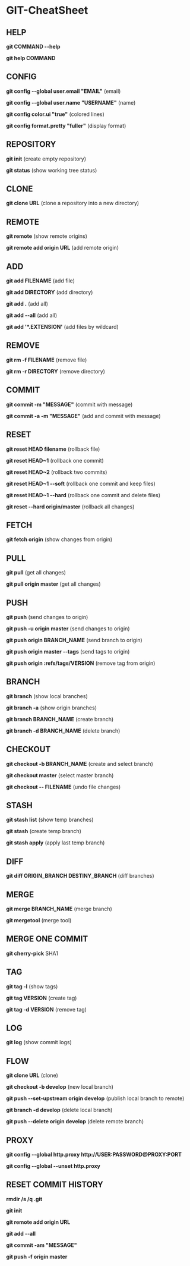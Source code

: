 # GIT-CheatSheet

## **HELP**

**git COMMAND --help**

**git help COMMAND**

## **CONFIG**

**git config --global user.email "EMAIL"** (email)

**git config --global user.name "USERNAME"** (name)

**git config color.ui "true"** (colored lines)

**git config format.pretty "fuller"** (display format)

## **REPOSITORY**

**git init** (create empty repository)

**git status** (show working tree status)

## **CLONE**

**git clone URL** (clone a repository into a new directory)

## **REMOTE**

**git remote** (show remote origins)

**git remote add origin URL** (add remote origin)

## **ADD**

**git add FILENAME** (add file)

**git add DIRECTORY** (add directory)

**git add .** (add all)

**git add --all** (add all)

**git add '\*.EXTENSION'** (add files by wildcard)

## **REMOVE**

**git rm -f FILENAME** (remove file)

**git rm -r DIRECTORY** (remove directory)

## **COMMIT**

**git commit -m "MESSAGE"** (commit with message)

**git commit -a -m "MESSAGE"** (add and commit with message)

## **RESET**

**git reset HEAD filename** (rollback file)

**git reset HEAD~1** (rollback one commit)

**git reset HEAD~2** (rollback two commits)

**git reset HEAD~1 --soft** (rollback one commit and keep files)

**git reset HEAD~1 --hard** (rollback one commit and delete files)

**git reset --hard origin/master** (rollback all changes)

## **FETCH**

**git fetch origin** (show changes from origin)

## **PULL**

**git pull** (get all changes)

**git pull origin master** (get all changes)

## **PUSH**

**git push** (send changes to origin)

**git push -u origin master** (send changes to origin)

**git push origin BRANCH_NAME** (send branch to origin)

**git push origin master --tags** (send tags to origin)

**git push origin :refs/tags/VERSION** (remove tag from origin)

## **BRANCH**

**git branch** (show local branches)

**git branch -a** (show origin branches)

**git branch BRANCH_NAME** (create branch)

**git branch -d BRANCH_NAME** (delete branch)

## **CHECKOUT**

**git checkout -b BRANCH_NAME** (create and select branch)

**git checkout master** (select master branch)

**git checkout -- FILENAME** (undo file changes)

## **STASH**

**git stash list** (show temp branches)

**git stash** (create temp branch)

**git stash apply** (apply last temp branch)

## **DIFF**

**git diff ORIGIN_BRANCH DESTINY_BRANCH** (diff branches)

## **MERGE**

**git merge BRANCH_NAME** (merge branch)

**git mergetool** (merge tool)

## **MERGE ONE COMMIT**

**git cherry-pick** SHA1

## **TAG**

**git tag -l** (show tags)

**git tag VERSION** (create tag)

**git tag -d VERSION** (remove tag)

## **LOG**

**git log** (show commit logs)

## FLOW

**git clone URL** (clone)

**git checkout -b develop** (new local branch)

**git push --set-upstream origin develop** (publish local branch to remote)

**git branch -d develop** (delete local branch)

**git push --delete origin develop** (delete remote branch)

## **PROXY**

**git config --global http.proxy http://USER:PASSWORD@PROXY:PORT**

**git config --global --unset http.proxy**

## **RESET COMMIT HISTORY**

**rmdir /s /q .git**

**git init**

**git remote add origin URL**

**git add --all**

**git commit -am "MESSAGE"**

**git push -f origin master**
